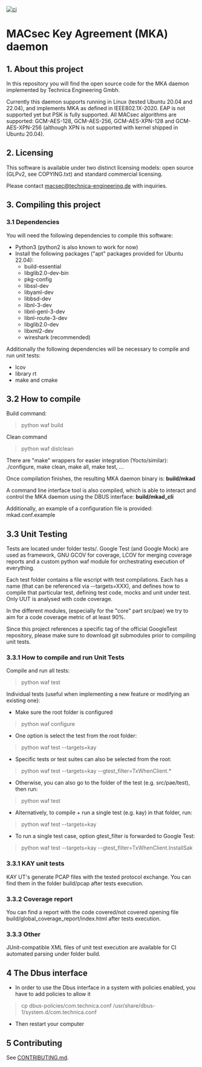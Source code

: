 [![ci](https://github.com/Technica-Engineering/MKAdaemon/actions/workflows/unittest.yml/badge.svg)](https://github.com/Technica-Engineering/MKAdaemon/actions/workflows/unittest.yml)
# MACsec Key Agreement (MKA) daemon

## 1. About this project

In this repository you will find the open source code for the MKA daemon implemented by Technica Engineering Gmbh.

Currently this daemon supports running in Linux (tested Ubuntu 20.04 and 22.04), and implements MKA as defined in IEEE802.1X-2020. EAP is not supported yet but PSK is fully supported. All MACsec algorithms are supported: GCM-AES-128, GCM-AES-256, GCM-AES-XPN-128 and GCM-AES-XPN-256 (although XPN is not supported with kernel shipped in Ubuntu 20.04).  

## 2. Licensing

This software is available under two distinct licensing models: open source (GLPv2, see COPYING.txt) and standard commercial licensing.

Please contact macsec@technica-engineering.de with inquiries.

## 3. Compiling this project

### 3.1 Dependencies
You will need the following dependencies to compile this software:

 - Python3 (python2 is also known to work for now)
 - Install the following packages ("apt" packages provided for Ubuntu 22.04):
   - build-essential
   - libglib2.0-dev-bin
   - pkg-config
   - libssl-dev
   - libyaml-dev
   - libbsd-dev
   - libnl-3-dev
   - libnl-genl-3-dev
   - libnl-route-3-dev
   - libglib2.0-dev
   - libxml2-dev
   - wireshark (recommended)

Additionally the following dependencies will be necessary to compile and run unit tests:

   - lcov
   - library rt
   - make and cmake

## 3.2 How to compile
Build command:

>   python waf build

Clean command
>   python waf distclean

There are "make" wrappers for easier integration (Yocto/similar): ./configure, make clean, make all, make test, ...

Once compilation finishes, the resulting MKA daemon binary is: **build/mkad**

A command line interface tool is also compiled, which is able to interact and control the MKA daemon using the DBUS interface: **build/mkad\_cli**

Additionally, an example of a configuration file is provided: mkad.conf.example

## 3.3 Unit Testing
Tests are located under folder tests/. Google Test (and Google Mock) are used as framework, GNU GCOV for coverage, LCOV for merging coverage reports and a custom python waf module for orchestrating execution of everything.

Each test folder contains a file wscript with test compilations. Each has a name (that can be referenced via --targets=XXX), and defines how to compile that particular test, defining test code, mocks and unit under test. Only UUT is analysed with code coverage.

In the different modules, (especially for the "core" part src/pae) we try to aim for a code coverage metric of at least 90%.

Since this project references a specific tag of the official GoogleTest repository, please make sure to download git submodules prior to compiling unit tests.

### 3.3.1 How to compile and run Unit Tests

Compile and run all tests:
>   python waf test

Individual tests (useful when implementing a new feature or modifying an existing one):

 - Make sure the root folder is configured
>   python waf configure

 - One option is select the test from the root folder:
>   python waf test --targets=kay

 - Specific tests or test suites can also be selected from the root:
>   python waf test --targets=kay --gtest\_filter=TxWhenClient.*

 - Otherwise, you can also go to the folder of the test (e.g. src/pae/test), then run:
>   python waf test

 - Alternatively, to compile + run a single test (e.g. kay) in that folder, run:
>   python waf test --targets=kay

 - To run a single test case, option gtest\_filter is forwarded to Google Test:
>   python waf test --targets=kay --gtest\_filter=TxWhenClient.InstallSak


### 3.3.1 KAY unit tests 

KAY UT's generate PCAP files with the tested protocol exchange. You can find them in the folder build/pcap after tests execution.

### 3.3.2 Coverage report

You can find a report with the code covered/not covered opening file build/global\_coverage\_report/index.html after tests execution.

### 3.3.3 Other

JUnit-compatible XML files of unit test execution are available for CI automated parsing under folder build.

## 4 The Dbus interface
- In order to use the Dbus interface in a system with policies enabled, you have to add policies to allow it
> cp dbus-policies/com.technica.conf /usr/share/dbus-1/system.d/com.technica.conf
- Then restart your computer

## 5 Contributing

See [CONTRIBUTING.md](CONTRIBUTING.md).
